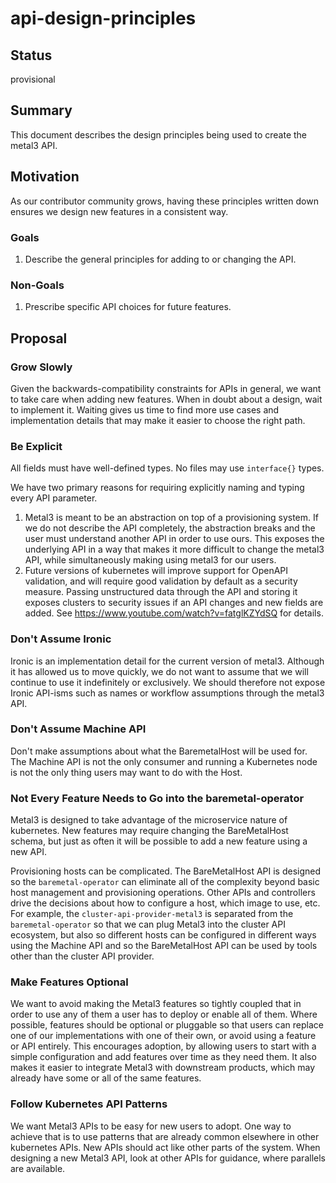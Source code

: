 <!--
 This work is licensed under a Creative Commons Attribution 3.0
 Unported License.

 http://creativecommons.org/licenses/by/3.0/legalcode
-->

# api-design-principles

## Status

provisional

## Summary

This document describes the design principles being used to create the
metal3 API.

## Motivation

As our contributor community grows, having these principles written
down ensures we design new features in a consistent way.

### Goals

1. Describe the general principles for adding to or changing the API.

### Non-Goals

1. Prescribe specific API choices for future features.

## Proposal

### Grow Slowly

Given the backwards-compatibility constraints for APIs in general, we
want to take care when adding new features. When in doubt about a
design, wait to implement it. Waiting gives us time to find more use
cases and implementation details that may make it easier to choose the
right path.

### Be Explicit

All fields must have well-defined types. No files may use
`interface{}` types.

We have two primary reasons for requiring explicitly naming and typing
every API parameter.

1. Metal3 is meant to be an abstraction on top of a provisioning
   system. If we do not describe the API completely, the abstraction
   breaks and the user must understand another API in order to use
   ours. This exposes the underlying API in a way that makes it more
   difficult to change the metal3 API, while simultaneously making
   using metal3 for our users.
2. Future versions of kubernetes will improve support for OpenAPI
   validation, and will require good validation by default as a
   security measure. Passing unstructured data through the API and
   storing it exposes clusters to security issues if an API changes
   and new fields are added. See
   <https://www.youtube.com/watch?v=fatglKZYdSQ> for details.

### Don't Assume Ironic

Ironic is an implementation detail for the current version of
metal3. Although it has allowed us to move quickly, we do not want to
assume that we will continue to use it indefinitely or exclusively. We
should therefore not expose Ironic API-isms such as names or workflow
assumptions through the metal3 API.

### Don't Assume Machine API

Don't make assumptions about what the BaremetalHost will be used
for. The Machine API is not the only consumer and running a Kubernetes
node is not the only thing users may want to do with the Host.

### Not Every Feature Needs to Go into the baremetal-operator

Metal3 is designed to take advantage of the microservice nature of
kubernetes. New features may require changing the BareMetalHost
schema, but just as often it will be possible to add a new feature
using a new API.

Provisioning hosts can be complicated. The BareMetalHost API is
designed so the `baremetal-operator` can eliminate all of the
complexity beyond basic host management and provisioning
operations. Other APIs and controllers drive the decisions about how
to configure a host, which image to use, etc. For example, the
`cluster-api-provider-metal3` is separated from the
`baremetal-operator` so that we can plug Metal3 into the cluster API
ecosystem, but also so different hosts can be configured in different
ways using the Machine API and so the BareMetalHost API can be used by
tools other than the cluster API provider.

### Make Features Optional

We want to avoid making the Metal3 features so tightly coupled that in
order to use any of them a user has to deploy or enable all of
them. Where possible, features should be optional or pluggable so that
users can replace one of our implementations with one of their own, or
avoid using a feature or API entirely. This encourages adoption, by
allowing users to start with a simple configuration and add features
over time as they need them. It also makes it easier to integrate
Metal3 with downstream products, which may already have some or all of
the same features.

### Follow Kubernetes API Patterns

We want Metal3 APIs to be easy for new users to adopt. One way to
achieve that is to use patterns that are already common elsewhere in
other kubernetes APIs. New APIs should act like other parts of the
system. When designing a new Metal3 API, look at other APIs for
guidance, where parallels are available.
